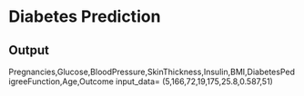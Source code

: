 # Diabetes Prediction

## Output
Pregnancies,Glucose,BloodPressure,SkinThickness,Insulin,BMI,DiabetesPedigreeFunction,Age,Outcome
input_data= (5,166,72,19,175,25.8,0.587,51)
